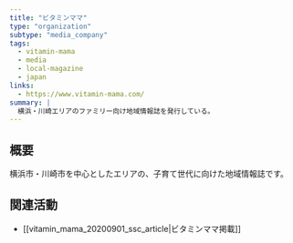 ```yaml
---
title: "ビタミンママ"
type: "organization"
subtype: "media_company"
tags:
  - vitamin-mama
  - media
  - local-magazine
  - japan
links:
  - https://www.vitamin-mama.com/
summary: |
  横浜・川崎エリアのファミリー向け地域情報誌を発行している。
---
```

## 概要
横浜市・川崎市を中心としたエリアの、子育て世代に向けた地域情報誌です。

## 関連活動
-  [[vitamin_mama_20200901_ssc_article|ビタミンママ掲載]]
